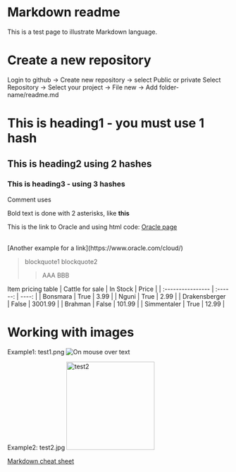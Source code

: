 # Markdown readme


This is a test page to illustrate Markdown language.

# Create a new repository
Login to github -> Create new repository -> select Public or private
Select Repository -> Select your project -> File new -> Add folder-name/readme.md

<!-- This is a test document to show markdown language:
30 July 2024
Ver 1.0

In vscode use Shift cmd V to preview markdown
copy more markdown code from github:https://github.com/oracle-devrel/technology-engineering/tree/main/cloud-infrastructure/compute-including-hpc

Microsoft Word to markdown converter tool: see https://pandoc.org/installing.html
-->


# This is heading1 - you must use 1 hash

## This is heading2 using 2 hashes

### This is heading3 - using 3 hashes

Comment uses <!--
-->

Bold text is done with 2 asterisks, like **this**

This is the link to Oracle and using html code: <a href="http://www.oracle.com">Oracle page</a>

<BR>
[Another example for a link](https://www.oracle.com/cloud/)

> blockquote1
> blockquote2
>> AAA
>> BBB


<!-- This is a table. See https://www.codecademy.com/resources/docs/markdown/tables
-->
Item pricing table
| Cattle for sale | In Stock | Price |
| :---------------- | :------: | ----: |
| Bonsmara        |   True   | 3.99 |
| Nguni           |   True   | 2.99 |
| Drakensberger    |  False   | 3001.99 |
| Brahman |  False   | 101.99 |
| Simmentaler |  True   | 12.99 |


# Working with images
Example1: test1.png
<img title="This is a test image" alt="On mouse over text" src="images/test1.png">

Example2: test2.jpg
<img src="images/test2.jpg" alt="test2" width="200"/>

[Markdown cheat sheet](https://www.markdownguide.org/cheat-sheet/)
